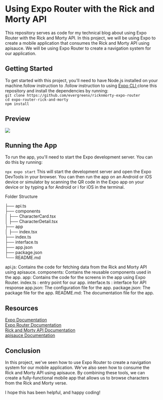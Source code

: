 # Using Expo Router with the Rick and Morty API

This repository serves as code for my technical blog about using Expo Router with the Rick and Morty API. In this project, we will be using Expo to create a mobile application that consumes the Rick and Morty API using apisauce. We will be using Expo Router to create a navigation system for our application.

## Getting Started

To get started with this project, you'll need to have Node.js installed on your machine.follow instruction to .follow instruction to using [Expo CLI ](https://docs.expo.dev/get-started/installation/) 
clone this repository and install the dependencies by running:\
`git clone https://github.com/evergreenx/ricknmorty-expo-router` \
`cd expo-router-rick-and-morty` \
`npm install`

## Preview 
![](https://res.cloudinary.com/evergreenx/image/upload/v1680485358/ezgif.com-optimize_2_sobg6l.gif)

## Running the App

To run the app, you'll need to start the Expo development server. You can do this by running:

`npx expo start`
This will start the development server and open the Expo DevTools in your browser. You can then run the app on an Android or iOS device or simulator by scanning the QR code in the Expo app on your device or by typing a for Android or i for iOS in the terminal.

Folder Structure

├── api.ts\
├── components\
│ ├── CharacterCard.tsx\
│ ├── CharacterDetail.tsx\
├── app\
│ ├── index.tsx\
├── index.ts\
├── interface.ts\
├── app.json\
├── package.json\
└── README.md

api.js: Contains the code for fetching data from the Rick and Morty API using apisauce.
components: Contains the reusable components used in the app.
app: Contains the code for the screens in the app using Expo Router.
index.ts : entry point for our app.
interface.ts : interface for API response
app.json: The configuration file for the app.
package.json: The package file for the app.
README.md: The documentation file for the app.

## Resources

[Expo Documentation](https://docs.expo.dev/) \
[Expo Router Documentation](https://expo.github.io/router/)\
[Rick and Morty API Documentation](https://rickandmortyapi.com/documentation)\
[apisauce Documentation](https://github.com/infinitered/apisauce)

## Conclusion

In this project, we've seen how to use Expo Router to create a navigation system for our mobile application. We've also seen how to consume the Rick and Morty API using apisauce. By combining these tools, we can create a fully-functional mobile app that allows us to browse characters from the Rick and Morty verse.

I hope this has been helpful, and happy coding!
